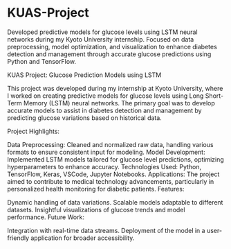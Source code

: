 # KUAS-Project
Developed predictive models for glucose levels using LSTM neural networks during my Kyoto University internship. Focused on data preprocessing, model optimization, and visualization to enhance diabetes detection and management through accurate glucose predictions using Python and TensorFlow.

KUAS Project: Glucose Prediction Models using LSTM

This project was developed during my internship at Kyoto University, where I worked on creating predictive models for glucose levels using Long Short-Term Memory (LSTM) neural networks. The primary goal was to develop accurate models to assist in diabetes detection and management by predicting glucose variations based on historical data.

Project Highlights:

Data Preprocessing: Cleaned and normalized raw data, handling various formats to ensure consistent input for modeling.
Model Development: Implemented LSTM models tailored for glucose level predictions, optimizing hyperparameters to enhance accuracy.
Technologies Used: Python, TensorFlow, Keras, VSCode, Jupyter Notebooks.
Applications: The project aimed to contribute to medical technology advancements, particularly in personalized health monitoring for diabetic patients.
Features:

Dynamic handling of data variations.
Scalable models adaptable to different datasets.
Insightful visualizations of glucose trends and model performance.
Future Work:

Integration with real-time data streams.
Deployment of the model in a user-friendly application for broader accessibility.
